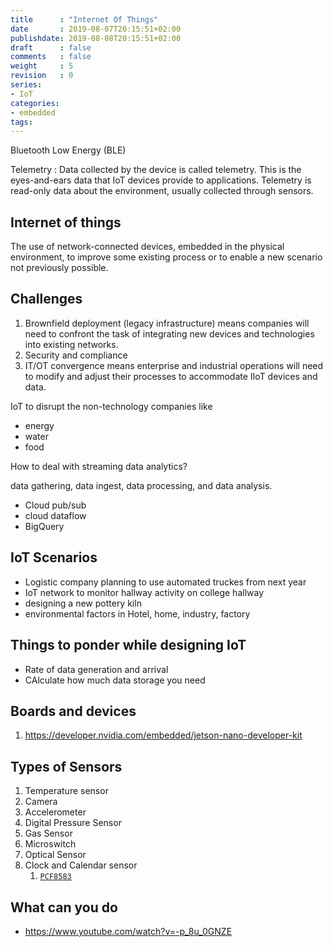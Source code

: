 ```yaml
---
title      : "Internet Of Things"
date       : 2019-08-07T20:15:51+02:00
publishdate: 2019-08-08T20:15:51+02:00
draft      : false
comments   : false
weight     : 5
revision   : 0
series:
- IoT
categories:
- embedded
tags:
---
```


Bluetooth Low Energy (BLE)

Telemetry
: Data collected by the device is called telemetry. This is the eyes-and-ears data that IoT devices provide to applications. Telemetry is read-only data about the environment, usually collected through sensors.

## Internet of things

The use of network-connected devices, embedded in the physical environment, to improve some existing process or to enable a new scenario not previously possible.

## Challenges

1. Brownfield deployment (legacy infrastructure) means companies will need to confront the task of integrating new devices and technologies into existing networks.
2. Security and compliance
3. IT/OT convergence means enterprise and industrial operations will need to modify and adjust their processes to accommodate IIoT devices and data.

IoT to disrupt the non-technology companies like
* energy
* water
* food

How to deal with streaming data analytics?

data gathering, data ingest, data processing, and data analysis.

* Cloud pub/sub
* cloud dataflow
* BigQuery

<!-- more -->

## IoT Scenarios

* Logistic company planning to use automated truckes from next year
* IoT network to monitor hallway activity on college hallway
* designing a new pottery kiln
* environmental factors in Hotel, home, industry, factory

##  Things to ponder while designing IoT

* Rate of data generation and arrival
* CAlculate how much data storage you need

## Boards and devices

1. https://developer.nvidia.com/embedded/jetson-nano-developer-kit

## Types of Sensors

1. Temperature sensor
2. Camera
3. Accelerometer
4. Digital Pressure Sensor
5. Gas Sensor
6. Microswitch
7. Optical Sensor
8. Clock and Calendar sensor
   1. [`PCF8583`](https://www.nxp.com/docs/en/data-sheet/PCF8583.pdf)

## What can you do

* https://www.youtube.com/watch?v=-p_8u_0GNZE
